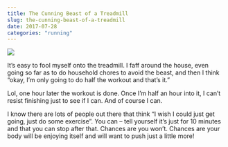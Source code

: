 ```yaml
---
title: The Cunning Beast of a Treadmill
slug: the-cunning-beast-of-a-treadmill
date: 2017-07-28
categories: "running"
---
```


<p><img src="http://res.cloudinary.com/dy6grlu8z/image/upload/v1558841631/zitq8ezp8bniuiipollh.png"/></p>
<p>It’s easy to fool myself onto the treadmill. I faff around the house, even going so far as to do household chores to avoid the beast, and then I think “okay, I’m only going to do half the workout and that’s it.”</p>
<p>Lol, one hour later the workout is done. Once I’m half an hour into it, I can’t resist finishing just to see if I can. And of course I can.</p>
<p>I know there are lots of people out there that think “I wish I could just get going, just do some exercise”. You can – tell yourself it’s just for 10 minutes and that you can stop after that. Chances are you won’t. Chances are your body will be enjoying itself and will want to push just a little more!</p>







